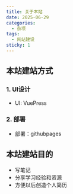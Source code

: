 ```yaml
---
title: 关于本站
date: 2025-06-29
categories:
  - 杂项
tags:
  - 网站建设
sticky: 1
---
```


## 本站建站方式

### 1. UI设计

- UI: VuePress
### 2. 部署

- 部署：githubpages

## 本站建站目的

- 写笔记
- 分享学习经验和资源
- 方便以后创造个人简历
